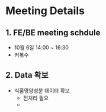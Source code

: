 # Meeting Details
## 1. FE/BE meeting schdule
- 10월 6일 14:00 ~ 16:30
- 커볶수

## 2. Data 확보
- 식품영양성분 데이터 확보
  - 전처리 필요
  - 
